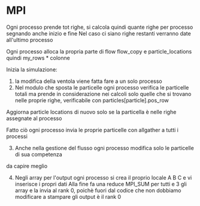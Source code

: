 # MPI 

Ogni processo prende tot righe, si calcola quindi quante righe per processo segnando anche inizio e fine
Nel caso ci siano righe restanti verranno date all'ultimo processo

Ogni processo alloca la propria parte di flow flow_copy e particle_locations quindi my_rows * colonne

Inizia la simulazione:
1. la modifica della ventola viene fatta fare a un solo processo
2. Nel modulo che sposta le particelle ogni processo verifica le particelle totali ma prende in considerazione nei calcoli solo quelle che si trovano nelle proprie righe, verificabile con particles[particle].pos_row

Aggiorna particle locations di nuovo solo se la particella è nelle righe assegnate al processo

Fatto ciò ogni processo invia le proprie particelle con allgather a tutti i processi

3. Anche nella gestione del flusso ogni processo modifica solo le particelle di sua competenza 

da capire meglio

4. Negli array per l'output ogni processo si crea il proprio locale A B C e vi inserisce i propri dati
Alla fine fa una reduce MPI_SUM per tutti e 3 gli array  e la invia al rank 0, poichè fuori dal codice che non dobbiamo modificare a stampare gli output è il rank 0